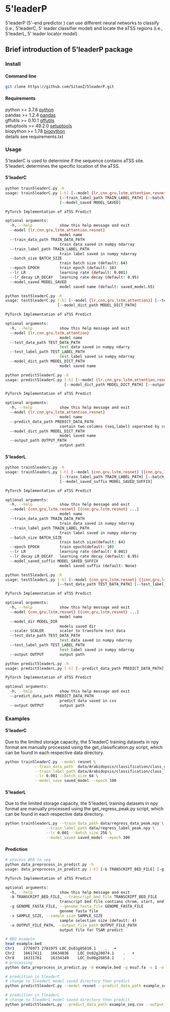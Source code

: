 # 5'leaderP
5'leaderP (5'-end predictor ) can use different neural networks to classify (i.e., 5'leaderC, 5' leader classifier model) and locate the aTSS regions (i.e., 5'leaderL, 5' leader locator model)


## Brief introduction of 5'leaderP package

### Install

#### Command line

```bash
git clone https://github.com/SitaoZ/5leaderP.git
```

#### Requirements

python >= 3.7.6 [python](https://www.python.org/)  
pandas >= 1.2.4 [pandas](https://pandas.pydata.org/docs/)  
gffutils >= 0.10.1 [gffutils](https://pythonhosted.org/gffutils/)  
setuptools >= 49.2.0 [setuptools](https://pypi.org/project/setuptools/)  
biopython >= 1.78 [biopython](https://biopython.org/wiki/Documentation/)  
details see requirements.txt

### Usage
5'leaderC is used to determine if the sequence contains aTSS site. 5'leaderL determines the specific location of the aTSS.

#### 5'leaderC

```bash
python train5leaderC.py -h 
usage: train5leaderC.py [-h] [--model {lr,cnn,gru,lstm,attention,resnet}] [--train_data_path TRAIN_DATA_PATH]
                        [--train_label_path TRAIN_LABEL_PATH] [--batch_size BATCH_SIZE] [--epoch EPOCH] [--lr LR] [--lr_decay LR_DECAY]
                        [--model_saved MODEL_SAVED]

PyTorch Implementation of aTSS Predict

optional arguments:
  -h, --help            show this help message and exit
  --model {lr,cnn,gru,lstm,attention,resnet}
                        model name
  --train_data_path TRAIN_DATA_PATH
                        train data saved in numpy ndarray
  --train_label_path TRAIN_LABEL_PATH
                        train label saved in numpy ndarray
  --batch_size BATCH_SIZE
                        train batch size (default: 64)
  --epoch EPOCH         train epoch (default: 10)
  --lr LR               learning rate (default: 0.001)
  --lr_decay LR_DECAY   learning rate decay (default: 0.95)
  --model_saved MODEL_SAVED
                        model saved name (default: saved_model.h5)
```

```bash
python test5leaderC.py -h 
usage: test5leaderC.py [-h] [--model {lr,cnn,gru,lstm,attention}] [--test_data_path TEST_DATA_PATH] [--test_label_path TEST_LABEL_PATH]
                       [--model_dict_path MODEL_DICT_PATH]

PyTorch Implementation of aTSS Predict

optional arguments:
  -h, --help            show this help message and exit
  --model {lr,cnn,gru,lstm,attention}
                        model name
  --test_data_path TEST_DATA_PATH
                        test data saved in numpy ndarry
  --test_label_path TEST_LABEL_PATH
                        test label saved in numpy ndarray
  --model_dict_path MODEL_DICT_PATH
                        model saved name
```

```bash
python predict5leaderC.py -h 
usage: predict5leaderC.py [-h] [--model {lr,cnn,gru,lstm,attention,resnet}] [--predict_data_path PREDICT_DATA_PATH]
                          [--model_dict_path MODEL_DICT_PATH] [--output_path OUTPUT_PATH]

PyTorch Implementation of aTSS Predict

optional arguments:
  -h, --help            show this help message and exit
  --model {lr,cnn,gru,lstm,attention,resnet}
                        model name
  --predict_data_path PREDICT_DATA_PATH
                        contain two columns (seq,label) separated by comma
  --model_dict_path MODEL_DICT_PATH
                        model saved name
  --output_path OUTPUT_PATH
                        output path

```

#### 5'leaderL

```bash
python train5leaderL.py -h 
usage: train5leaderL.py [-h] [--model {cnn,gru,lstm,resnet} [{cnn,gru,lstm,resnet} ...]] [--train_data_path TRAIN_DATA_PATH]
                        [--train_label_path TRAIN_LABEL_PATH] [--batch_size BATCH_SIZE] [--epoch EPOCH] [--lr LR] [--lr_decay LR_DECAY]
                        [--model_saved_suffix MODEL_SAVED_SUFFIX]

PyTorch Implementation of aTSS Predict

optional arguments:
  -h, --help            show this help message and exit
  --model {cnn,gru,lstm,resnet} [{cnn,gru,lstm,resnet} ...]
                        model name
  --train_data_path TRAIN_DATA_PATH
                        train data saved in numpy ndarray
  --train_label_path TRAIN_LABEL_PATH
                        train label saved in numpy ndarray
  --batch_size BATCH_SIZE
                        train batch size(default: 64)
  --epoch EPOCH         train epoch(default: 10)
  --lr LR               learning rate (default: 0.001)
  --lr_decay LR_DECAY   learning rate decay (default: 0.95)
  --model_saved_suffix MODEL_SAVED_SUFFIX
                        model saved suffix (default: None)
```

```bash
python test5leaderL.py -h 
usage: test5leaderL.py [-h] [--model {cnn,gru,lstm,resnet} [{cnn,gru,lstm,resnet} ...]] [--model_dir MODEL_DIR] [--scaler SCALER]
                       [--test_data_path TEST_DATA_PATH] [--test_label_path TEST_LABEL_PATH] [--output OUTPUT]

PyTorch Implementation of aTSS Predict

optional arguments:
  -h, --help            show this help message and exit
  --model {cnn,gru,lstm,resnet} [{cnn,gru,lstm,resnet} ...]
                        model name
  --model_dir MODEL_DIR
                        models saved dir
  --scaler SCALER       scaler to transform test data
  --test_data_path TEST_DATA_PATH
                        test data saved in numpy ndarray
  --test_label_path TEST_LABEL_PATH
                        test label saved in numpy ndarray
  --output OUTPUT       output path
```

```bash
python predict5leaderL.py -h 
usage: predict5leaderL.py [-h] [--predict_data_path PREDICT_DATA_PATH] [--output OUTPUT]

PyTorch Implementation of aTSS Predict

optional arguments:
  -h, --help            show this help message and exit
  --predict_data_path PREDICT_DATA_PATH
                        predict data saved in csv
  --output OUTPUT       output path
```

### Examples

#### 5'leaderC
Due to the limited storage capacity, the 5'leaderC training datasets in npy format are manually processed using the get_classification.py script, which can be found in each respective data directory.

```bash
python train5leaderC.py --model resnet \
             --train_data_path  data/Arabidopsis/classification/class_data.npy \
             --train_label_path data/Arabidopsis/classification/class_label.npy \
             --lr 0.001 --batch_size 64 \
             --model_save saved_model --epoch 100
```
    
#### 5'leaderL
Due to the limited storage capacity, the 5'leaderL training datasets in npy format are manually processed using the get_regress_peak.py script, which can be found in each respective data directory.

```bash 
python train5leaderL.py --train_data_path data/regress_data_peak.npy \
                  --train_label_path data/regress_label_peak.npy \
                  --lr 0.001 --batch_size 256 \
                  --model_saved saved_model --epoch 300
```


#### Prediction

```bash
# process BED to seq 
python data_preprocess_in_predict.py -h 
usage: data_preprocess_in_predict.py [-h] [-b TRANSCRIPT_BED_FILE] [-g GENOME_FASTA_FILE] [-s SAMPLE_SIZE] [-o OUTPUT_FILE_PATH]

PyTorch Implementation of aTSS Predict

optional arguments:
  -h, --help            show this help message and exit
  -b TRANSCRIPT_BED_FILE, --transcript_bed_file TRANSCRIPT_BED_FILE
                        transcript bed file contians chrom, start, end, name, ., strand
  -g GENOME_FASTA_FILE, --genome_fasta_file GENOME_FASTA_FILE
                        genome fasta file
  -s SAMPLE_SIZE, --sample_size SAMPLE_SIZE
                        sample selection size (default: 4)
  -o OUTPUT_FILE_PATH, --output_file_path OUTPUT_FILE_PATH
                        output file for TSAR predict

# BED example
head example.bed
Chr1	2776973	2781975	LOC_Os01g05810.1	.	+
Chr2	16617411	16634036	LOC_Os02g28074.1	.	+
Chr8	16331761	16334349	LOC_Os08g26850.1	.	-
# processing
python data_preprocess_in_predict.py -b example.bed -g msu7.fa -s 1 -o example_seq.csv

# predcition in 5leaderC
# change to 5leaderC model saved directory then predict
python predict5leaderC.py --model resnet --predict_data_path example_seq.csv --model_dict_path resnet.pt --output_path example_C_result

# predcition in 5leaderL
# change to 5leaderL model saved directory then predcit
python predict5leaderL.py --predict_data_path example_seq.csv --output example_L_seq.csv

```
    

